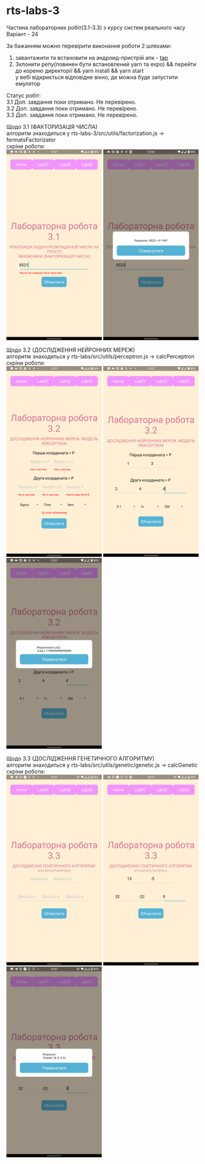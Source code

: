 # rts-labs-3

Частина лабораторних робіт(3.1-3.3) з курсу систем реального часу <br/>
Варіант - 24 <br />

За бажанням можно перевірити виконання роботи 2 шляхами: <br />

1. завантажити та встановити на андроид-пристрій апк - <a href="https://drive.google.com/file/d/10R7YIlI3fiHyV-kAIajIfKwKNahvz3EL/view?usp=drivesdk">tap</a>
2. Зклонити репу(повинен бути встановлений yarn та expo) && перейти до кореню директорії && yarn install && yarn start<br /> у вебі відкриється відповідне вікно, де можна буде запустити емулятор

Статус робіт: <br/>
3.1 Доп. завдання поки отримано. Не перевірено.<br/>
3.2 Доп. завдання поки отримано. Не перевірено.<br/>
3.3 Доп. завдання поки отримано. Не перевірено.<br/>

Щодо 3.1 (ФАКТОРИЗАЦІЯ ЧИСЛА)<br/>
алгоритм знаходиться у rts-labs-3/src/utils/factorization.js -> fermatsFactorizator<br/>
скріни роботи:<br/>
<img src='screenshots/31/1.png' width="250px"></img>
<img src='screenshots/31/2.png' width="250px"></img>

Щодо 3.2 (ДОСЛІДЖЕННЯ НЕЙРОННИХ МЕРЕЖ)<br/>
алгоритм знаходиться у rts-labs/src/utils/perceptron.js -> calcPerceptron<br/>
скріни роботи:<br/>
<img src='screenshots/32/1.png' width="250px"></img>
<img src='screenshots/32/2.png' width="250px"></img>
<img src='screenshots/32/3.png' width="250px"></img>

Щодо 3.3 (ДОСЛІДЖЕННЯ ГЕНЕТИЧНОГО АЛГОРИТМУ)<br/>
алгоритм знаходиться у rts-labs/src/utils/genetic/genetic.js -> calcGenetic<br/>
скріни роботи:<br/>
<img src='screenshots/33/1.png' width="250px"></img>
<img src='screenshots/33/2.png' width="250px"></img>
<img src='screenshots/33/3.png' width="250px"></img>
